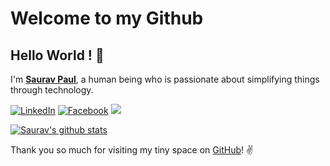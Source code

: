 
# Welcome to my Github
## Hello World ! :wave:

I'm **[Saurav Paul](https://www.linkedin.com/in/saurav-paul-5b4aa4178/)**, a human being who is passionate about simplifying things through technology.

 [![LinkedIn](https://img.shields.io/static/v1.svg?label=LinkedIn&message=@SauravPaul&logo=linkedin&style=flat&color=blue)](https://www.linkedin.com/in/saurav-paul-5b4aa4178/)
 [![Facebook](https://img.shields.io/static/v1.svg?label=facebook&message=@SauravPaul&logo=facebook&style=flat&color=blue)](https://www.facebook.com/sauravpaul.sunny)
 ![](https://komarev.com/ghpvc/?username=saurav-paul)
 

[![Saurav's github stats](https://github-readme-stats.vercel.app/api?username=Saurav-Paul&show_icons=true)](https://github.com/Saurav-Paul/)

Thank you so much for visiting my tiny space on [GitHub](https://github.com/Saurav-Paul)! :v:


